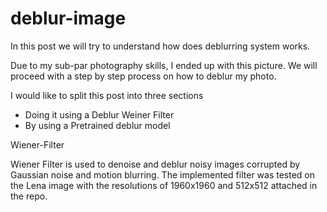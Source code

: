 # deblur-image

In this post we will try to understand how does deblurring system works.

Due to my sub-par photography skills, I ended up with this picture. 
We will proceed with a step by step process on how to deblur my photo.

I would like to split this post into three sections 

- Doing it using a Deblur Weiner Filter
- By using a Pretrained deblur model

Wiener-Filter

Wiener Filter is used to denoise and deblur noisy images corrupted by Gaussian noise and motion blurring. The implemented filter was tested on the Lena image with the resolutions of 1960x1960 and 512x512 attached in the repo.